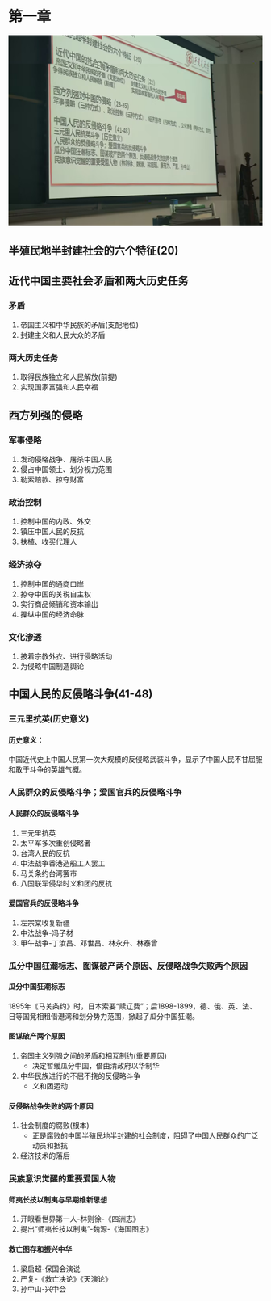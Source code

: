 # 第一章

![1686449920225](image/001/1686449920225.jpg)

## 半殖民地半封建社会的六个特征(20)

## 近代中国主要社会矛盾和两大历史任务

### 矛盾

1. 帝国主义和中华民族的矛盾(支配地位)
2. 封建主义和人民大众的矛盾

### 两大历史任务

1. 取得民族独立和人民解放(前提)
2. 实现国家富强和人民幸福

## 西方列强的侵略

### 军事侵略

1. 发动侵略战争、屠杀中国人民
2. 侵占中国领土、划分视力范围
3. 勒索赔款、掠夺财富

### 政治控制

1. 控制中国的内政、外交
2. 镇压中国人民的反抗
3. 扶植、收买代理人

### 经济掠夺

1. 控制中国的通商口岸
2. 掠夺中国的关税自主权
3. 实行商品倾销和资本输出
4. 操纵中国的经济命脉

### 文化渗透

1. 披着宗教外衣、进行侵略活动
2. 为侵略中国制造舆论

## 中国人民的反侵略斗争(41-48)

### 三元里抗英(历史意义)

#### 历史意义：

  中国近代史上中国人民第一次大规模的反侵略武装斗争，显示了中国人民不甘屈服和敢于斗争的英雄气概。

### 人民群众的反侵略斗争；爱国官兵的反侵略斗争

#### 人民群众的反侵略斗争

1. 三元里抗英
2. 太平军多次重创侵略者
3. 台湾人民的反抗
4. 中法战争香港造船工人罢工
5. 马关条约台湾罢市
6. 八国联军侵华时义和团的反抗

#### 爱国官兵的反侵略斗争

1. 左宗棠收复新疆
2. 中法战争-冯子材
3. 甲午战争-丁汝昌、邓世昌、林永升、林泰曾

### 瓜分中国狂潮标志、图谋破产两个原因、反侵略战争失败两个原因

#### 瓜分中国狂潮标志

  1895年《马关条约》时，日本索要“赎辽费”；后1898-1899，德、俄、英、法、日等国竞相租借港湾和划分势力范围，掀起了瓜分中国狂潮。

#### 图谋破产两个原因

1. 帝国主义列强之间的矛盾和相互制约(重要原因)
   - 决定暂缓瓜分中国，借由清政府以华制华
2. 中华民族进行的不屈不挠的反侵略斗争
   - 义和团运动

#### 反侵略战争失败的两个原因

1. 社会制度的腐败(根本)
   - 正是腐败的中国半殖民地半封建的社会制度，阻碍了中国人民群众的广泛动员和抵抗
2. 经济技术的落后

### 民族意识觉醒的重要爱国人物

#### 师夷长技以制夷与早期维新思想

1. 开眼看世界第一人-林则徐-《四洲志》
2. 提出“师夷长技以制夷”-魏源-《海国图志》

#### 救亡图存和振兴中华

1. 梁启超-保国会演说
2. 严复-《救亡决论》《天演论》
3. 孙中山-兴中会
